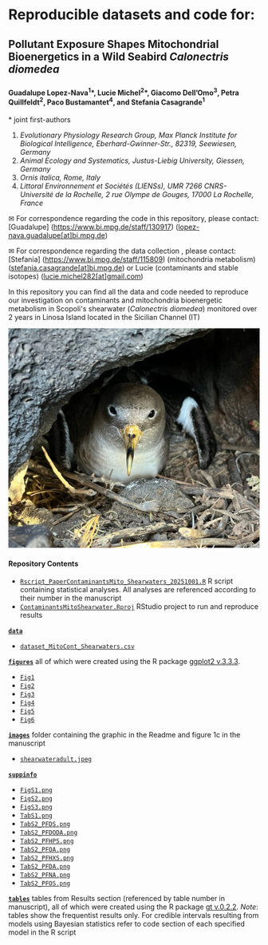 # Reproducible datasets and code for:

## Pollutant Exposure Shapes Mitochondrial Bioenergetics in a Wild Seabird *Calonectris diomedea*

### 

#### Guadalupe Lopez-Nava<sup>1</sup>\*, Lucie Michel<sup>2</sup>\*, Giacomo Dell’Omo<sup>3</sup>, Petra Quillfeldt<sup>2</sup>,  Paco Bustamantet<sup>4</sup>, and Stefania Casagrande<sup>1</sup>

\* joint first-authors

1)  *Evolutionary Physiology Research Group, Max Planck Institute for Biological Intelligence, Eberhard-Gwinner-Str., 82319, Seewiesen, Germany*
2)  *Animal Ecology and Systematics, Justus-Liebig University, Giessen, Germany*
3)  *Ornis italica, Rome, Italy*
4)  *Littoral Environnement et Sociétés (LIENSs), UMR 7266 CNRS-Université de la Rochelle, 2 rue Olympe de Gouges, 17000 La Rochelle, France*


✉ For correspondence regarding the code in this repository, please
contact: [Guadalupe] (https://www.bi.mpg.de/staff/130917)
(<a href= "mailto:lopez-nava.guadalupe@bi.mpg.de">lopez-nava.guadalupe[at]bi.mpg.de</a>)

✉ For correspondence regarding the data collection , please
contact: [Stefania] (https://www.bi.mpg.de/staff/115809) (mitochondria metabolism)
(<a href= "mailto:stefania.casagrande@bi.mpg.de">stefania.casagrande[at]bi.mpg.de</a>) or
Lucie (contaminants and stable isotopes)
(<a href= "mailto:lucie.michel282@gmail.com">lucie.michel282[at]gmail.com</a>)

In this repository you can find all the data and code needed to
reproduce our investigation on contaminants and mitochondria 
bioenergetic metabolism in Scopoli's shearwater (*Calonectris diomedea*) monitored over 2 years in Linosa Island located in the Sicilian Channel (IT)

![](images/shearwateradult.jpeg)

#### Repository Contents

- [`Rscript_PaperContaminantsMito_Shearwaters_20251001.R`](https://github.com/lguadal/ContaminantsMitoShearwaters/blob/main/Rscript_PaperContaminantsMito_Shearwaters_20251001.R)
    R script containing statistical analyses. All analyses are referenced according to their number in the manuscript
- [`ContaminantsMitoShearwater.Rproj`](https://github.com/lguadal/ContaminantsMitoShearwaters/blob/main/ContaminantsMitoShearwater.Rproj)
    RStudio project to run and reproduce results

[**`data`**](https://github.com/lguadal/ContaminantsMitoShearwaters/tree/main/data)

-   [`dataset_MitoCont_Shearwaters.csv`](https://github.com/lguadal/ContaminantsMitoShearwaters/blob/main/data/dataset_MitoCont_Shearwaters.csv)

[**`figures`**](https://github.com/lguadal/ContaminantsMitoShearwaters/tree/main/figures) all of which were created using the R package [ggplot2 v.3.3.3](https://cran.r-project.org/web/packages/ggplot2/index.html).

-   [`Fig1`](https://github.com/lguadal/ContaminantsMitoShearwaters/blob/main/figures/Fig1.png) 
-   [`Fig2`](https://github.com/lguadal/ContaminantsMitoShearwaters/blob/main/figures/Fig2.png) 
-   [`Fig3`](https://github.com/lguadal/ContaminantsMitoShearwaters/blob/main/figures/Fig3.png) 
-   [`Fig4`](https://github.com/lguadal/ContaminantsMitoShearwaters/blob/main/figures/Fig4.png) 
-   [`Fig5`](https://github.com/lguadal/ContaminantsMitoShearwaters/blob/main/figures/Fig5.png) 
-   [`Fig6`](https://github.com/lguadal/ContaminantsMitoShearwaters/blob/main/figures/Fig5.png)

[**`images`**](https://github.com/lguadal/ContaminantsMitoShearwaters/tree/main/images) folder containing the graphic in the Readme and figure 1c in the manuscript
-   [`shearwateradult.jpeg`](https://github.com/lguadal/ContaminantsMitoShearwaters/blob/main/images/shearwateradult.jpeg) 

[**`suppinfo`**](https://github.com/lguadal/ContaminantsMitoShearwaters/tree/main/suppinfo)
-   [`FigS1.png`](https://github.com/lguadal/ContaminantsMitoShearwaters/blob/main/suppinfo/FigS1.png) 
-   [`FigS2.png`](https://github.com/lguadal/ContaminantsMitoShearwaters/blob/main/suppinfo/FigS2.png) 
-   [`FigS3.png`](https://github.com/lguadal/ContaminantsMitoShearwaters/blob/main/suppinfo/FigS3.png) 
-   [`TabS1.png`](https://github.com/lguadal/ContaminantsMitoShearwaters/blob/main/suppinfo/TabS1.png)
-   [`TabS2_PFDS.png`](https://github.com/lguadal/ContaminantsMitoShearwaters/blob/main/suppinfo/TabS2_PFDS.png) 
-   [`TabS2_PFDODA.png`](https://github.com/lguadal/ContaminantsMitoShearwaters/blob/main/suppinfo/TabS2_PDODA.png) 
-   [`TabS2_PFHPS.png`](https://github.com/lguadal/ContaminantsMitoShearwaters/blob/main/suppinfo/TabS2_PFHPS.png) 
-   [`TabS2_PFOA.png`](https://github.com/lguadal/ContaminantsMitoShearwaters/blob/main/suppinfo/TabS2_PFOA.png) 
-   [`TabS2_PFHXS.png`](https://github.com/lguadal/ContaminantsMitoShearwaters/blob/main/suppinfo/TabS2_PFHXS.png) 
-   [`TabS2_PFDA.png`](https://github.com/lguadal/ContaminantsMitoShearwaters/blob/main/suppinfo/TabS2_PFDA.png) 
-   [`TabS2_PFNA.png`](https://github.com/lguadal/ContaminantsMitoShearwaters/blob/main/suppinfo/TabS2_PFNA.png)
-   [`TabS2_PFOS.png`](https://github.com/lguadal/ContaminantsMitoShearwaters/blob/main/suppinfo/TabS2_PFOS.png) 


[**`tables`**](https://github.com/lguadal/ContaminantsMitoShearwaters/tree/main/tables) tables from Results section (referenced by table number in manuscript), all of which were created using the R package [gt v.0.2.2](https://cran.r-project.org/web/packages/gt/index.html).
*Note*: tables show the frequentist results only. For credible intervals resulting from models using Bayesian statistics refer to code section of each specified model in the R script




